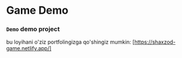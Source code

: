 # Game Demo

### `Demo` demo project

bu loyihani o'ziz portfolingizga qo'shingiz mumkin: [https://shaxzod-game.netlify.app/]
